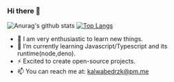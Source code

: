 ### Hi there 👋

![Anurag's github stats](https://github-readme-stats.vercel.app/api?username=kaliwa&show_icons=true&theme=tokyonight&show_owner=true)
[![Top Langs](https://github-readme-stats.vercel.app/api/top-langs/?username=kaliwa&hide=php,css,html&theme=tokyonight)](https://github.com/kaliwa/github-readme-stats)

- 🔭 I am very enthusiastic to learn new things.
- 🌱 I’m currently learning Javascript/Typescript and its runtime(node,deno).
- ⚡ Excited to create open-source projects.
- 📫 You can reach me at: kalwabedrzk@pm.me
